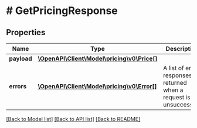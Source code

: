 # # GetPricingResponse

## Properties

Name | Type | Description | Notes
------------ | ------------- | ------------- | -------------
**payload** | [**\OpenAPI\Client\Model\pricing\v0\Price[]**](Price.md) |  | [optional]
**errors** | [**\OpenAPI\Client\Model\pricing\v0\Error[]**](Error.md) | A list of error responses returned when a request is unsuccessful. | [optional]

[[Back to Model list]](../../README.md#models) [[Back to API list]](../../README.md#endpoints) [[Back to README]](../../README.md)
